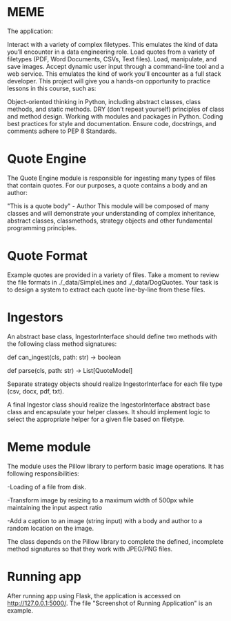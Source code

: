 # MEME
The application:

Interact with a variety of complex filetypes. This emulates the kind of data you’ll encounter in a data engineering role.
Load quotes from a variety of filetypes (PDF, Word Documents, CSVs, Text files).
Load, manipulate, and save images.
Accept dynamic user input through a command-line tool and a web service. This emulates the kind of work you’ll encounter as a full stack developer.
This project will give you a hands-on opportunity to practice lessons in this course, such as:

Object-oriented thinking in Python, including abstract classes, class methods, and static methods.
DRY (don’t repeat yourself) principles of class and method design.
Working with modules and packages in Python.
Coding best practices for style and documentation. Ensure code, docstrings, and comments adhere to PEP 8 Standards.


# Quote Engine
The Quote Engine module is responsible for ingesting many types of files that contain quotes. For our purposes, a quote contains a body and an author:

"This is a quote body" - Author
This module will be composed of many classes and will demonstrate your understanding of complex inheritance, abstract classes, classmethods, strategy objects and other fundamental programming principles.

# Quote Format
Example quotes are provided in a variety of files. Take a moment to review the file formats in ./_data/SimpleLines and ./_data/DogQuotes. Your task is to design a system to extract each quote line-by-line from these files.


# Ingestors
An abstract base class, IngestorInterface should define two methods with the following class method signatures:

def can_ingest(cls, path: str) -> boolean

def parse(cls, path: str) -> List[QuoteModel]

Separate strategy objects should realize IngestorInterface for each file type (csv, docx, pdf, txt).

A final Ingestor class should realize the IngestorInterface abstract base class and encapsulate your helper classes. It should implement logic to select the appropriate helper for a given file based on filetype.


# Meme module
The module uses the Pillow library to perform basic image operations. It has following responsibilities:

-Loading of a file from disk.

-Transform image by resizing to a maximum width of 500px while maintaining the input aspect ratio

-Add a caption to an image (string input) with a body and author to a random location on the image.


The class depends on the Pillow library to complete the defined, incomplete method signatures so that they work with JPEG/PNG files.


# Running app
After running app using Flask, the application is accessed on http://127.0.0.1:5000/.  The file "Screenshot of Running Application" is an example. 
